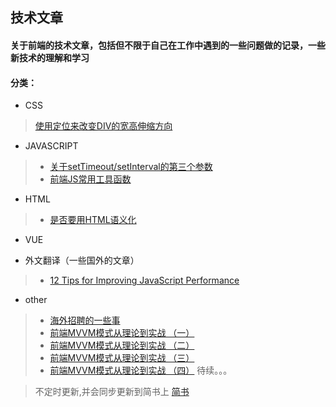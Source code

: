 ## 技术文章

#### 关于前端的技术文章，包括但不限于自己在工作中遇到的一些问题做的记录，一些新技术的理解和学习

#### 分类：
- CSS
> [使用定位来改变DIV的宽高伸缩方向](https://github.com/guxiangyuan11/Own_Article/blob/master/CSS/%E4%BD%BF%E7%94%A8%E5%AE%9A%E4%BD%8D%E4%BF%AE%E6%94%B9%E5%85%83%E7%B4%A0%E5%8E%9F%E7%82%B9.md)
- JAVASCRIPT
> * [关于setTimeout/setInterval的第三个参数](https://github.com/guxiangyuan11/Own_Article/blob/master/JAVASCRIPT/%E5%85%B3%E4%BA%8EsetTimeout/setInterval%E7%9A%84%E7%AC%AC%E4%B8%89%E4%B8%AA%E5%8F%82%E6%95%B0.md)
> * [前端JS常用工具函数](https://github.com/guxiangyuan11/Own_Article/blob/master/JAVASCRIPT/JS%E5%B8%B8%E7%94%A8%E5%B7%A5%E5%85%B7%E5%87%BD%E6%95%B0%E9%9B%86%E5%90%88.md)
- HTML
> * [是否要用HTML语义化](https://github.com/guxiangyuan11/Own_Article/blob/master/HTML/%E6%98%AF%E5%90%A6%E8%A6%81%E7%94%A8HTML%E8%AF%AD%E4%B9%89%E5%8C%96.md)
- VUE

- 外文翻译（一些国外的文章）
>* [12 Tips for Improving JavaScript Performance](https://github.com/guxiangyuan11/Own_Article/blob/master/JAVASCRIPT/12%20Tips%20for%20Improving%20JavaScript%20Performance.md)
- other
> * [海外招聘的一些事](https://github.com/guxiangyuan11/Own_Article/blob/master/other/%E5%85%B3%E4%BA%8E%E6%B5%B7%E5%A4%96%E6%8B%9B%E8%81%98%E7%9A%84%E4%B8%80%E4%BA%9B%E4%BA%8B.md)
> * [前端MVVM模式从理论到实战 （一）](https://www.jianshu.com/p/e2ac3260c767)
> * [前端MVVM模式从理论到实战 （二）](https://www.jianshu.com/p/7088249276de)
> * [前端MVVM模式从理论到实战 （三）](https://www.jianshu.com/p/ca9404cf2f9b) 
> * [前端MVVM模式从理论到实战 （四）](https://www.jianshu.com/p/56f859da7a7d) 待续。。。

> 不定时更新,并会同步更新到简书上
[简书](https://www.jianshu.com/u/fdc9dbfc5a32)